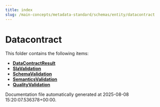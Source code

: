 ```yaml
---
title: index
slug: /main-concepts/metadata-standard/schemas/entity/datacontract
---
```


# Datacontract

This folder contains the following items:

- [**DataContractResult**](/main-concepts/metadata-standard/schemas/entity/datacontract/datacontractresult)
- [**SlaValidation**](/main-concepts/metadata-standard/schemas/entity/datacontract/slavalidation)
- [**SchemaValidation**](/main-concepts/metadata-standard/schemas/entity/datacontract/schemavalidation)
- [**SemanticsValidation**](/main-concepts/metadata-standard/schemas/entity/datacontract/semanticsvalidation)
- [**QualityValidation**](/main-concepts/metadata-standard/schemas/entity/datacontract/qualityvalidation)


Documentation file automatically generated at 2025-08-08 15:20:07.536378+00:00.
